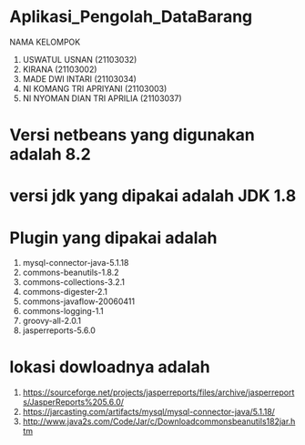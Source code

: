 # Aplikasi_Pengolah_DataBarang

NAMA KELOMPOK
1. USWATUL USNAN (21103032)
2. KIRANA (21103002)
3. MADE DWI INTARI (21103034)
4. NI KOMANG TRI APRIYANI (21103003)
5. NI NYOMAN DIAN TRI APRILIA (21103037) 

# Versi netbeans yang digunakan adalah 8.2
# versi jdk yang dipakai adalah JDK 1.8
# Plugin yang dipakai adalah 
 1. mysql-connector-java-5.1.18
 2. commons-beanutils-1.8.2
 3. commons-collections-3.2.1
 4. commons-digester-2.1
 5. commons-javaflow-20060411
 6. commons-logging-1.1
 7. groovy-all-2.0.1
 8. jasperreports-5.6.0
# lokasi dowloadnya adalah 
1. https://sourceforge.net/projects/jasperreports/files/archive/jasperreports/JasperReports%205.6.0/
2. https://jarcasting.com/artifacts/mysql/mysql-connector-java/5.1.18/
3. http://www.java2s.com/Code/Jar/c/Downloadcommonsbeanutils182jar.htm

